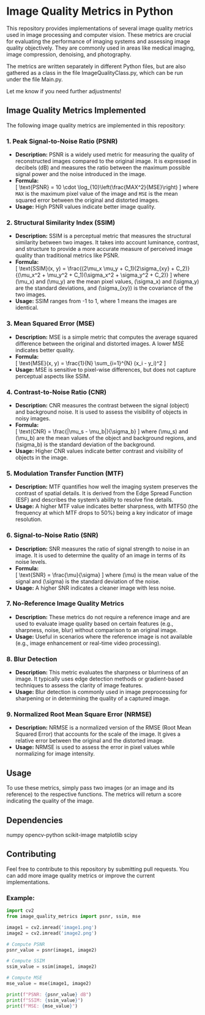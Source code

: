 # **Image Quality Metrics in Python**

This repository provides implementations of several image quality metrics used in image processing and computer vision. These metrics are crucial for evaluating the performance of imaging systems and assessing image quality objectively. They are commonly used in areas like medical imaging, image compression, denoising, and photography.

The metrics are written separately in different Python files, but are also gathered as a class in the file ImageQualityClass.py, which can be run under the file Main.py.

Let me know if you need further adjustments!

## **Image Quality Metrics Implemented**

The following image quality metrics are implemented in this repository:

### 1. **Peak Signal-to-Noise Ratio (PSNR)**
   - **Description:** PSNR is a widely used metric for measuring the quality of reconstructed images compared to the original image. It is expressed in decibels (dB) and measures the ratio between the maximum possible signal power and the noise introduced in the image.
   - **Formula:**  
     \[
     \text{PSNR} = 10 \cdot \log_{10}\left(\frac{MAX^2}{MSE}\right)
     \]
     where `MAX` is the maximum pixel value of the image and `MSE` is the mean squared error between the original and distorted images.
   - **Usage:** High PSNR values indicate better image quality.

### 2. **Structural Similarity Index (SSIM)**
   - **Description:** SSIM is a perceptual metric that measures the structural similarity between two images. It takes into account luminance, contrast, and structure to provide a more accurate measure of perceived image quality than traditional metrics like PSNR.
   - **Formula:**  
     \[
     \text{SSIM}(x, y) = \frac{(2\mu_x \mu_y + C_1)(2\sigma_{xy} + C_2)}{(\mu_x^2 + \mu_y^2 + C_1)(\sigma_x^2 + \sigma_y^2 + C_2)}
     \]
     where \(\mu_x\) and \(\mu_y\) are the mean pixel values, \(\sigma_x\) and \(\sigma_y\) are the standard deviations, and \(\sigma_{xy}\) is the covariance of the two images.
   - **Usage:** SSIM ranges from -1 to 1, where 1 means the images are identical.

### 3. **Mean Squared Error (MSE)**
   - **Description:** MSE is a simple metric that computes the average squared difference between the original and distorted images. A lower MSE indicates better quality.
   - **Formula:**  
     \[
     \text{MSE}(x, y) = \frac{1}{N} \sum_{i=1}^{N} (x_i - y_i)^2
     \]
   - **Usage:** MSE is sensitive to pixel-wise differences, but does not capture perceptual aspects like SSIM.

### 4. **Contrast-to-Noise Ratio (CNR)**
   - **Description:** CNR measures the contrast between the signal (object) and background noise. It is used to assess the visibility of objects in noisy images.
   - **Formula:**  
     \[
     \text{CNR} = \frac{|\mu_s - \mu_b|}{\sigma_b}
     \]
     where \(\mu_s\) and \(\mu_b\) are the mean values of the object and background regions, and \(\sigma_b\) is the standard deviation of the background.
   - **Usage:** Higher CNR values indicate better contrast and visibility of objects in the image.

### 5. **Modulation Transfer Function (MTF)**
   - **Description:** MTF quantifies how well the imaging system preserves the contrast of spatial details. It is derived from the Edge Spread Function (ESF) and describes the system’s ability to resolve fine details.
   - **Usage:** A higher MTF value indicates better sharpness, with MTF50 (the frequency at which MTF drops to 50%) being a key indicator of image resolution.

### 6. **Signal-to-Noise Ratio (SNR)**
   - **Description:** SNR measures the ratio of signal strength to noise in an image. It is used to determine the quality of an image in terms of its noise levels.
   - **Formula:**  
     \[
     \text{SNR} = \frac{\mu}{\sigma}
     \]
     where \(\mu\) is the mean value of the signal and \(\sigma\) is the standard deviation of the noise.
   - **Usage:** A higher SNR indicates a cleaner image with less noise.

### 7. **No-Reference Image Quality Metrics**
   - **Description:** These metrics do not require a reference image and are used to evaluate image quality based on certain features (e.g., sharpness, noise, blur) without comparison to an original image.
   - **Usage:** Useful in scenarios where the reference image is not available (e.g., image enhancement or real-time video processing).

### 8. **Blur Detection**
   - **Description:** This metric evaluates the sharpness or blurriness of an image. It typically uses edge detection methods or gradient-based techniques to assess the clarity of image features.
   - **Usage:** Blur detection is commonly used in image preprocessing for sharpening or in determining the quality of a captured image.

### 9. **Normalized Root Mean Square Error (NRMSE)**
   - **Description:** NRMSE is a normalized version of the RMSE (Root Mean Squared Error) that accounts for the scale of the image. It gives a relative error between the original and the distorted image.
   - **Usage:** NRMSE is used to assess the error in pixel values while normalizing for image intensity.

## **Usage**

To use these metrics, simply pass two images (or an image and its reference) to the respective functions. The metrics will return a score indicating the quality of the image.

## **Dependencies**
numpy
opencv-python
scikit-image
matplotlib
scipy

## **Contributing** 
Feel free to contribute to this repository by submitting pull requests. You can add more image quality metrics or improve the current implementations.

### Example:
```python
import cv2
from image_quality_metrics import psnr, ssim, mse

image1 = cv2.imread('image1.png')
image2 = cv2.imread('image2.png')

# Compute PSNR
psnr_value = psnr(image1, image2)

# Compute SSIM
ssim_value = ssim(image1, image2)

# Compute MSE
mse_value = mse(image1, image2)

print(f"PSNR: {psnr_value} dB")
print(f"SSIM: {ssim_value}")
print(f"MSE: {mse_value}")

